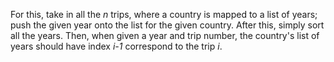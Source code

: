 For this, take in all the *n* trips, where a country is mapped to a list of years; push the given year onto the list for the given country. After this, simply sort all the years. Then, when given a year and trip number, the country's list of years should have index *i-1* correspond to the trip *i*.
